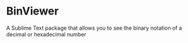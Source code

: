 # BinViewer
A Sublime Text package that allows you to see the binary notation of a decimal or hexadecimal number
